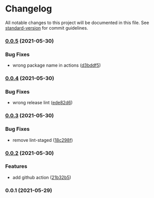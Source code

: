 # Changelog

All notable changes to this project will be documented in this file. See [standard-version](https://github.com/conventional-changelog/standard-version) for commit guidelines.

### [0.0.5](https://www.github.com/mili-project-manager/mtpl-conventional-commits/compare/v0.0.4...v0.0.5) (2021-05-30)


### Bug Fixes

* wrong package name in actions ([d3bddf5](https://www.github.com/mili-project-manager/mtpl-conventional-commits/commit/d3bddf56670e16ef88a6a1aa5a4672acd5b00243))

### [0.0.4](https://github.com/mili-project-manager/mtpl-conventional-commits/compare/v0.0.3...v0.0.4) (2021-05-30)


### Bug Fixes

* wrong release lint ([ede82d6](https://github.com/mili-project-manager/mtpl-conventional-commits/commit/ede82d68d120f5934b7607294cd8e4a4811d6199))

### [0.0.3](https://github.com/mili-project-manager/mtpl-conventional-commits/compare/v0.0.2...v0.0.3) (2021-05-30)


### Bug Fixes

* remove lint-staged ([18c298f](https://github.com/mili-project-manager/mtpl-conventional-commits/commit/18c298fbe86cee3512932957c0e6192644807db2))

### [0.0.2](https://github.com/mili-project-manager/mtpl-conventional-commits/compare/v0.0.1...v0.0.2) (2021-05-30)


### Features

* add github action ([21b32b5](https://github.com/mili-project-manager/mtpl-conventional-commits/commit/21b32b5b5453566af8267a4647f93ce5b1cfd310))

### 0.0.1 (2021-05-29)

